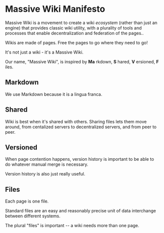 # Massive Wiki Manifesto

Massive Wiki is a movement to create a wiki *ecosystem* (rather than just an engine) that provides classic wiki utility, with a plurality of tools and processes that enable decentralization and federation of the pages..

Wikis are made of pages. Free the pages to go where they need to go!

It's not just a wiki - it's a Massive Wiki.

Our name, "Massive Wiki", is inspired by **Ma** rkdown, **S** hared, **V** ersioned, **F** iles.

## Markdown
We use Markdown because it is a lingua franca.

## Shared
Wiki is best when it's shared with others.  Sharing files lets them move around, from centalized servers to decentralized servers, and from peer to peer.

## Versioned
When page contention happens, version history is important to be able to do whatever manual merge is necessary.

Version history is also just really useful.

## Files
Each page is one file.

Standard files are an easy and reasonably precise unit of data interchange between different systems.

The plural "files" is important -- a wiki needs more than one page.
